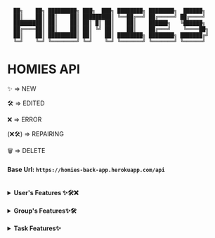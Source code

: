 ```text
  ██╗    ██╗ █████████╗ ███╗  ███╗ ████████╗ ████████╗  ██████╗
  ██║    ██║ ██║    ██║ █████████║ ╚══██╔══╝ ██╔═════╝ ██╔════╝
  █████████║ ██║    ██║ ██║ █║ ██║    ██║    ██████╗   ╚██████╗
  ██╔════██║ ██║    ██║ ██║ ╚╝ ██║    ██║    ██╔═══╝    ╚════██╗
  ██║    ██║ █████████║ ██║    ██║ ████████╗ ████████╗ ███████╔╝
  ╚═╝    ╚═╝ ╚════════╝ ╚═╝    ╚═╝ ╚═══════╝ ╚═══════╝ ╚══════╝
```

# HOMIES API

<p>✨ => NEW</p> 
<p>🛠️ => EDITED</p>
<p>❌ => ERROR</p>
<p>(❌🛠️) => REPAIRING </p>
<p>🗑️ => DELETE</p>

#### Base Url: `https://homies-back-app.herokuapp.com/api`

<br>
<!--
  ################################# USERS ###################################
-->
<details> 
<summary><strong>User's Features ✨🛠️❌</strong></summary>

<br>
<!--
  @@@@@@@@@@@@@@@@@@@@@@@@@@@@@ USERS/REGISTER @@@@@@@@@@@@@@@@@@@@@@@@@@@@@@
-->
<details>
<summary>Register</summary>

REST access:
```java
@PostMapping
```

EndPoint:
```
/register
```

Header:
```java
null
```

Body Requireds:
```json
{
  "login": "nickName",
  "password": "12345678",
  "email": "mymail@domain.com",
  "langKey": "es"
}
```

Body complete:
```json
{
  "login": "nickName",
  "password": "12345678",
  "email": "mymail@domain.com",
  "langKey": "es",
  "firstName": "myName",
  "lastName": "myLastName"
}
```

Return OK:
```java
HttpStatus.created() "201"
```

Email to return new user and activate url for this user:
```text
Dear user

Your Homies account has been created, please click on the URL below to activate it:

https://homies-1854.herokuapp.com//account/activate?key=N95gRmUHsiUSWVLahqqJ

Regards,
Homies Team.
```

Return Error:
```java
HttpStatus.Unauthorized() "401"
HttpStatus.Bad_Request() "405"
```

Info fields:

```text
login => username (Required, minLen = 4, maxLen = 50)
password => password (Required, minLen = 8, maxLen = 100)
email => email (Required, minLen = 8, maxLen = 100)
fistName => name of user (maxLen = 50)
lastName => last name of user (maxLen = 50)
langKey => laguagge of user (minLen = 2, maxLen = 10)
```
</details>
<!--
  @@@@@@@@@@@@@@@@@@@@@@@@@@@@@ USERS/LOGIN @@@@@@@@@@@@@@@@@@@@@@@@@@@@@@@@@
-->
<details>
<summary>Login</summary>

REST access:
```java
@PostMapping
```

EndPoint:
```
/authenticate
```

Header:
```java
null
```

Body Requireds:
```json
{
  "username": "nickName",
  "password": "12345678"
}
```

Return OK:
```java
HttpStatus.OK() "200"
```

```json
{
  "id_token": "eyJhbGciOiJIUzUxMiJ9.eyJzdWIiOiJlc3RoZXIxMyIsImF1dGgiOiJST0xFX1VTRVIiLCJleHAiOjE2NDg5NjY0NDN9.83t23mWPs0J2acZL88TxQCKd3uu-Tooi1T9_1-zCpE0FQ-mANWLVQBMovz1w5kotfvMFIO61zjHEA9rsaZFI6A",
  "id": 4
}
```

Return ERROR:
```java
HttpStatus.Unauthorized() "401"
HttpStatus.Bad_Request() "405"
```

Info fields:
```text
username => username (Required, minLen = 4, maxLen = 100) password => password
(Required, minLen = 8, maxLen = 100) id_token => token for user authenticate on
all request id => id of user
```
</details>
<!--
  @@@@@@@@@@@@@@@@@@@@@@@@@@@@@ USERS/CHANGE PASSWORD @@@@@@@@@@@@@@@@@@@@@@@@@@@@@@@@@
-->
<details>
<summary>Change Password</summary>

REST access:
```java
@PostMapping
```

EndPoint:
```
/account/change-password
```

Header:
```java
null
```

Body Requireds:
```json
{
  "currentPassword": "actualPass",
  "newPassword": "newPassword"
}
```

Return OK:
```java
HttpStatus.OK() "200"
```

Return Bad Request:
```java
HttpStatus.BadRequest() "400" "Incorrect password"
```

Info fields:
```text
currentPassword => currentPassword (Required, minLen = 8, maxLen = 50)
newPassword => newPassword (Required, minLen = 8, maxLen = 100)
```

Info EndPoint:
```text
This request requires authentication need Authentication: "Bearer " + token
```
</details>
<!--
  @@@@@@@@@@@@@@@@@@@@@@@@@@@@@ USERS/RESET PASSWORD @@@@@@@@@@@@@@@@@@@@@@@@@@@@@
-->
<details>
<summary>Reset password</summary>

REST access:
```java
@PostMapping
```

EndPoint:
```
/account/reset-password/init
```

Header:
```java
null
```

Body Requireds:
```JSON
{
    "email": "email@domain.com"
}
```

Return OK:
```java
HttpStatus.OK() "200"
```

```JSON
{
    "ACCEPTED"
}
```

Return Bad Request:
Return Error:
```java
HttpStatus.Bad_Request() "400"
```

```text
400 title: Password reset requested for non existing mail!
```

Info fields:
```html
text: Encapsulated in JSON format
```
</details>
<!--
  @@@@@@@@@@@@@@@@@@@@@@@@@@@@@ USERS/APLY RESET PASSWORD @@@@@@@@@@@@@@@@@@@@@@@@@@@@@@@@@
-->
<details>
<summary>Aply Reset password</summary>

REST access:
```java
@PostMapping
```

EndPoint:
```
/account/reset-password/finish
```

Header:
```java
null
```

Body Requireds:
```JSON
{
    "key": "Rkbx5WPUs5W1JaPY7BcA",
    "newPassword": "0987654321"
}
```

Return OK:
```java
HttpStatus.OK() "200"
```

Return Bad Request:
```java
HttpStatus.BadRequest() "400" "Incorrect password"
```

Info fields:
```text
key => key retrieved in the endPoint /account/reset-password/init newPassword =>
newPassword (Required, minLen = 8, maxLen = 100)
```
</details>
<!--
  @@@@@@@@@@@@@@@@@@@@@@@@@@@@@ USERS/VIEW USER DATA @@@@@@@@@@@@@@@@@@@@@@@@@@@@@@
-->
<details>
<summary>View userData 🛠️</summary>

NEW
```text
🛠️ *access only to backend administrator users
```

REST access:
```java
@GetMapping
```

EndPoint:
```
/user-data
```

Header:
```java
null
```

Body Requireds:
```
/user-data/1
```

Return OK:
```java
HttpStatus.OK() "200"
```

```JSON
{
    "id": 4,
    "photo": "iVBORw0KGgoAAAANSUhEUgAAAMA...",
    "photoContentType": "image/png",
    "phone": "999888777",
    "premium": false,
    "birthDate": null,
    "addDate": null,
    "user": {
        "id": 4,
        "login": "yorch7777",
        "firstName": "Agulló",
        "lastName": "Agulló",
        "email": "re227editado@hotmail.com",
        "activated": true,
        "langKey": "en",
        "imageUrl": null,
        "resetDate": "2022-04-05T05:50:48Z"
    },
    "adminGroups": [],
    "taskAsigneds": [],
    "productCreateds": [],
    "groups": [
        {
            "id": 1,
            "groupKey": "Tunisian payment",
            "groupName": "South",
            "groupRelationName": "explicit white",
            "addGroupDate": "2022-03-07",
            "userAdmin": {
                "id": 2,
                "photo": "iVBORw0KGgoAAAANSUhEUgAAAMAA...",
                "photoContentType": "image/png",
                "phone": "1-555-408-2298 x3208",
                "premium": false,
                "birthDate": "2022-01-21",
                "addDate": "2022-01-21"
            },
            "taskList": {
                "id": 1,
                "nameList": "New"
            },
            "spendingList": {
                "id": 1,
                "total": 34472.0,
                "nameSpendList": "background"
            },
            "shoppingList": {
                "id": 1,
                "total": 90762.0,
                "nameShopList": "Towels Designer Jord"
            },
            "settingsList": {
                "id": 1,
                "settingOne": true,
                "settingTwo": false,
                "settingThree": false,
                "settingFour": false,
                "settingFive": true,
                "settingSix": false,
                "settingSeven": true
            },
            "userData": [
                {
                    "id": 2,
                    "photo": "iVBORw0KGgoAAAANSUhEUgAAAMAAAADACAMA...",
                    "photoContentType": "image/png",
                    "phone": "999888777",
                    "premium": false,
                    "birthDate": null,
                    "addDate": null
                },
                {
                    "id": 5,
                    "photo": null,
                    "photoContentType": null,
                    "phone": null,
                    "premium": false,
                    "birthDate": null,
                    "addDate": "2022-04-05"
                }
            ]
        }
    ]
}
```

Return Bad Request:
```text
404 title: NOT_FOUND
```

Info fields:
```text
/user-data/1 => example for displaying user 1 from the /user-data endpoint
- Here you can see information about which user this information is linked to, and which groups it belongs to with their corresponding objects.
```
</details>
<!--
  @@@@@@@@@@@@@@@@@@@@@@@@@@@@@ USERS/DELETE USER @@@@@@@@@@@@@@@@@@@@@@@@@@@@@@@
-->
<details>
<summary>Delete User ✨🛠️</summary>

NEW:
```text
✨ It is now possible to delete a user account
```

REST access:
```java
@DeleteMapping
```

EndPoint:
```
/user-data/x
```

Header:
```java
null
```

Body Requireds:
```java
null
```

Return OK:
```java
HttpStatus.No Content() "204"
```

Return ERROR:
```java
HttpStatus.Unauthorized() "401"
HttpStatus.Bad_Request() "405"
```

Info fields:
```text
x => x is the id of the user to delete
```
</details>
<!--
  @@@@@@@@@@@@@@@@@@@@@@@@@@@@@ USERS/RE-SEND ACTIVATION EMAIL @@@@@@@@@@@@@@@@@@@@@@@@@@@@@@@@@
-->
<details>
<summary>Re-send activation email ❌</summary>

ERROR:
```text
❌ Only allows forwarding if you are logged in, so it does not work properly.
```

REST access:
```java
@PostMapping
```

EndPoint:
```
/account/reset-password/email
```

Header:
```java
null
```

Body Requireds:
```JSON
{
    "email": "email@domain.com"
}
```

Return OK:
```java
HttpStatus.ResetContent() "205"
```

Return Bad Request:
Return Error:
```java
HttpStatus.Bad_Request() "500"
```

```text
500 "detail": "No value present"
```

Info fields:
```text
text: Encapsulated in JSON format
```
</details>
<!--
  @@@@@@@@@@@@@@@@@@@@@@@@@@@@@ USERS/EDIT USER DATA @@@@@@@@@@@@@@@@@@@@@@@@@@@@@@@@@
-->
<details>
<summary>Edit user data</summary>

REST access:
```java
@PostMapping
```

EndPoint:
```TEXT
/account/reset-password/user-data/x
```

Header:
```java
null
```

Body Requireds:
```JSON
{
    "login": "Yorch7",
    "firstName": "Jorge",
    "lastName": "Agulló",
    "email": "re227editado@hotmail.com",
    "langKey": "en",
    "phone": 999888777,
    "photo": "iVBORw0KGgoAAAANSUhEUgAAAMAA...",
    "photoContentType": "image/png",
    "birthDate": "1985-11-16T05:50:48Z"
}
```

Return OK:
```java
HttpStatus.Ok() "200"
```

```json
{
  "id": 4,
  "photo": null,
  "photoContentType": "image/png",
  "phone": "999888777",
  "premium": false,
  "birthDate": null,
  "addDate": null,
  "user": {
    "id": 4,
    "login": "yorch27",
    "firstName": "Jorge",
    "lastName": "Agulló",
    "email": "re22788editado@hotmail.com",
    "activated": true,
    "langKey": "en",
    "imageUrl": null,
    "resetDate": "2022-04-05T05:50:48Z"
  },
  "adminGroups": [],
  "taskAsigneds": [],
  "productCreateds": [],
  "groups": [
    {
      "id": 1,
      "groupKey": "Tunisian payment",
      "groupName": "South",
      "groupRelationName": "explicit white",
      "addGroupDate": "2022-03-07",
      "userAdmin": {
        "id": 2,
        "photo": "iVBORw0KGgoAAAANSUhEUgAAA...",
        "photoContentType": "image/png",
        "phone": "1-555-408-2298 x3208",
        "premium": false,
        "birthDate": "2022-01-21",
        "addDate": "2022-01-21"
      },
      "taskList": {
        "id": 1,
        "nameList": "New"
      },
      "spendingList": {
        "id": 1,
        "total": 34472.0,
        "nameSpendList": "background"
      },
      "shoppingList": {
        "id": 1,
        "total": 90762.0,
        "nameShopList": "Towels Designer Jord"
      },
      "settingsList": {
        "id": 1,
        "settingOne": true,
        "settingTwo": false,
        "settingThree": false,
        "settingFour": false,
        "settingFive": true,
        "settingSix": false,
        "settingSeven": true
      },
      "userData": [
        {
          "id": 2,
          "photo": "iVBORw0KGgoAAAANSUhEUgAAA...",
          "photoContentType": "image/png",
          "phone": "1-555-408-2298 x3208",
          "premium": false,
          "birthDate": "2022-01-21",
          "addDate": "2022-01-21"
        },
        {
          "id": 4,
          "photo": null,
          "photoContentType": "image/png",
          "phone": "999888777",
          "premium": false,
          "birthDate": null,
          "addDate": null
        }
      ]
    }
  ]
}
```

Return Bad Request:
Return Error:
```java
HttpStatus.Bad_Request() "500"
```

```text
500 "detail": "No value present"
```

Info fields:
```html
x => user's id login => user's name firstName => real user's name lastName =>
real user's lastName email => user's email langKey => user's language phone =>
user's phone photo => user's photo photoContentType => photo's format birthDate
=> user's birth day
```
</details>
</details>
<br>
<!--
  ############################### GROUPS ##############################
-->
<details>
<summary><strong>Group's Features✨🛠️</strong></summary>
<br>
<!--
  @@@@@@@@@@@@@@@@@@@@@@@@@@@@@ GROUPS/CREATE NEW GROUPS @@@@@@@@@@@@@@@@@@@@@@@@@@@@@@@@@
-->
<details>
<summary>Create new Group</summary>

REST access:
```java
@PostMapping
```

EndPoint:
```
/groups
```

Header:
```java
null
```

Body Requireds:
```json
{
  "user": 1,
  "groupName": "grupoPrueba1",
  "groupRelation": "esto es un grupo de prueba"
}
```

Return OK:
```java
HttpStatus.created() "201"
```

Body response:
```json
{
  "id": 1,
  "groupKey": "Tunisian payment",
  "groupName": "South",
  "groupRelationName": "explicit white",
  "addGroupDate": "2022-03-07",
  "userAdmin": null,
  "taskList": {
    "id": 1,
    "nameList": "New"
  },
  "spendingList": {
    "id": 1,
    "total": 34472.0,
    "nameSpendList": "background"
  },
  "shoppingList": {
    "id": 1,
    "total": 90762.0,
    "nameShopList": "Towels Designer Jord"
  },
  "settingsList": {
    "id": 1,
    "settingOne": true,
    "settingTwo": false,
    "settingThree": false,
    "settingFour": false,
    "settingFive": true,
    "settingSix": false,
    "settingSeven": true
  },
  "userData": [
    {
      "id": 2,
      "photo": "iVBORw0KGgoAAAANSUhEUgAAAMAAAADACAMAAABlApw1AAAC/VBMVEUAAA...",
      "photoContentType": "image/png",
      "phone": "1-555-408-2298 x3208",
      "premium": false,
      "birthDate": "2022-01-21",
      "addDate": "2022-01-21"
    }
  ]
}
```

Return Bad Request:
```java
HttpStatus.created() "400" //*por definir
```

Info fields:
```Text
Request:
user => userData.id (Require, Int) only need id of user login in app or web *For now only userData 1 can be used
groupName => name of group (Require, unique, lenMin = 3, lenMax = 50, text)
groupRelation => reason why the group exist (Require, unique, lenMin = 3, lenMax = 100, text)

Info Response:
id => id's group (Autoasigned)
groupKey => key/password group (Autoasigned)
groupName => name of group
groupRelation => reason why the group exist
userData => extension of "user" for save extra data of users
userAdmin => user who created the group
taskList => group's task list (Autoasigned)
```
</details>
<!--
  @@@@@@@@@@@@@@@@@@@@@@@@@@@@@ GROUPS/GET ALL GROUPS @@@@@@@@@@@@@@@@@@@@@@@@@@@@@@@@@
-->
<details>
<summary>Get all Groups 🛠️</summary>

NEW:
```text
Only allows queries to backend administrators.
```

REST access:
```java
@GetMapping
```

EndPoint:
```
/groups
```

Header:
```java
null
```

Body Requireds:
```java
null
```

Return OK:
```java
HttpStatus.ok() "200"
```

Body response:
```json
[
    {
        "id": 1,
        "groupKey": "Tunisian payment",
        "groupName": "South",
        "groupRelationName": "explicit white",
        "addGroupDate": "2022-03-07",
        "userAdmin": null,
        "taskList": {
            "id": 1,
            "nameList": "New"
        },
        "spendingList": {
            "id": 1,
            "total": 34472.0,
            "nameSpendList": "background"
        },
        "shoppingList": {
            "id": 1,
            "total": 90762.0,
            "nameShopList": "Towels Designer Jord"
        },
        "settingsList": {
            "id": 1,
            "settingOne": true,
            "settingTwo": false,
            "settingThree": false,
            "settingFour": false,
            "settingFive": true,
            "settingSix": false,
            "settingSeven": true
        },
        "userData": [
            {
                "id": 2,
                "photo": "iVBORw0KGgoAAAANSUhEUgAAAMAAAADACAMAAABlApw1AAAC/VBMVEUAAADLqqNLVm...",
                "photoContentType": "image/png",
                "phone": "1-555-408-2298 x3208",
                "premium": false,
                "birthDate": "2022-01-21",
                "addDate": "2022-01-21"
            }
        ]
    },
    {
        "id": 2,
        "groupKey": "info-mediaries matrix disintermediate",
        "groupName": "Savings Chair",
        "groupRelationName": "transmit",
        "addGroupDate": "2022-03-08",
        "userAdmin": null,
        "taskList": {
            "id": 2,
            "nameList": "analyzing"
        },
        "spendingList": {
            "id": 2,
            "total": 83853.0,
            "nameSpendList": "efficient XSS Soap"
        },
        "shoppingList": {
            "id": 2,
            "total": 53135.0,
            "nameShopList": "bypassing connect Mo"
        },
        "settingsList": {
            "id": 2,
            "settingOne": true,
            "settingTwo": false,
            "settingThree": false,
            "settingFour": true,
            "settingFive": true,
            "settingSix": true,
            "settingSeven": false
        },
        "userData": [
            {
                "id": 2,
                "photo": "iVBORw0KGgoAAAANSUhEUgAAAMAAAADACAMAAABlApw1AAAC/VBMVEUAAADLqqNLVmy...",
                "photoContentType": "image/png",
                "phone": "1-555-408-2298 x3208",
                "premium": false,
                "birthDate": "2022-01-21",
                "addDate": "2022-01-21"
            }
        ]
    },
    {
        "id": 3,
        "groupKey": "Tasty client-driven Robust",
        "groupName": "Boliviano high-level moratorium",
        "groupRelationName": "orchid Car",
        "addGroupDate": "2022-03-08",
        "userAdmin": null,
        "taskList": {
            "id": 3,
            "nameList": "Berkshire Developer"
        } ...
```

Return Bad Request:
```java
HttpStatus.created() "400" //*por definir
```

Info fields:
```text
Response:
id => id's group (Autoasigned)
groupKey => key/password group (Autoasigned)
groupName => name of group
groupRelation => reason why the group exist
userData => extension of "user" for save extra data of users
userAdmin => user who created the group
taskList => group's task list (Autoasigned)
```
</details>
<!--
  @@@@@@@@@@@@@@@@@@@@@@@@@@@@@ GROUPS/ADD USER TO THE GROUP @@@@@@@@@@@@@@@@@@@@@@@@@@@@@@@@@
-->
<details>
<summary>Add user to the group</summary>

❗ It can only be exercised by the owner of the group

REST access:
```java
@PostMapping
```

EndPoint:
```
/groups/add-user
```

Header:
```java
null
```

Body Requireds:
```json
{
  "idAdminGroup": "8",
  "login": "newUserName",
  "idGroup": "1"
}
```

Return OK:
```java
HttpStatus.Ok() "200"
```

```json
{
  "id": 1,
  "groupKey": "Tunisian payment",
  "groupName": "South",
  "groupRelationName": "explicit white",
  "addGroupDate": "2022-03-07",
  "userAdmin": {
    "id": 2,
    "photo": "iVBORw0KGgoAAAANSUhEUgAAAMAAAAD...",
    "photoContentType": "image/png",
    "phone": "1-555-408-2298 x3208",
    "premium": false,
    "birthDate": "2022-01-21",
    "addDate": "2022-01-21"
  },
  "taskList": {
    "id": 1,
    "nameList": "New"
  },
  "spendingList": {
    "id": 1,
    "total": 34472.0,
    "nameSpendList": "background"
  },
  "shoppingList": {
    "id": 1,
    "total": 90762.0,
    "nameShopList": "Towels Designer Jord"
  },
  "settingsList": {
    "id": 1,
    "settingOne": true,
    "settingTwo": false,
    "settingThree": false,
    "settingFour": false,
    "settingFive": true,
    "settingSix": false,
    "settingSeven": true
  },
  "userData": [
    {
      "id": 2,
      "photo": "iVBORw0KGgoAAAANSUhEUgAAAMAA...",
      "photoContentType": "image/png",
      "phone": "999888777",
      "premium": false,
      "birthDate": null,
      "addDate": null
    },
    {
      "id": 5,
      "photo": null,
      "photoContentType": null,
      "phone": null,
      "premium": false,
      "birthDate": null,
      "addDate": "2022-04-05"
    }
  ]
}
```

Return ERROR:
```java
HttpStatus.Unauthorized() "401"
HttpStatus.Bad_Request() "405"
```

Info fields:
```text
idAdminGroup => userAdmin's id, owner of group login => userName of new user to
be added (it is possible to change it to use the id, ¿yes?) idGroup => group's
id
```
</details>
<!--
  @@@@@@@@@@@@@@@@@@@@@@@@@@@@@ GROUPS/DELETE USER OF GROUP @@@@@@@@@@@@@@@@@@@@@@@@@@@@@@@@@
-->
<details>
<summary>Delete user of group ✨ (Allows the administrator to exit from himself/herself)</summary>

- ❗ It can only be exercised by the owner of the group.
- ❗ Remove the user from the group, and allow the administrator to leave the group by passing ownership to another user in teh group, if any.
- ❗ It can be used to make a user leave the group, just send the request without an administrator user.

REST access:
```java
@PostMapping
```

EndPoint:
```
/groups/delete-user
```

Header:
```java
null
```

Body Requireds:
```json
{
  "idAdminGroup": "8",
  "login": "newUserName",
  "idGroup": "1"
}
```

❗❗❗❗❗❗ Body Requireds: (only for a user to leave the group)✨
```json
{
  "login": "newUserName",
  "idGroup": "1"
}
```

Return OK:
```java
HttpStatus.No Content() "204"
```

```json
{
  "id": 1,
  "groupKey": "Tunisian payment",
  "groupName": "South",
  "groupRelationName": "explicit white",
  "addGroupDate": "2022-03-07",
  "userAdmin": {
    "id": 2,
    "photo": "iVBORw0KGgoAAAANSUhEUgAAAMAAAAD...",
    "photoContentType": "image/png",
    "phone": "1-555-408-2298 x3208",
    "premium": false,
    "birthDate": "2022-01-21",
    "addDate": "2022-01-21"
  },
  "taskList": {
    "id": 1,
    "nameList": "New"
  },
  "spendingList": {
    "id": 1,
    "total": 34472.0,
    "nameSpendList": "background"
  },
  "shoppingList": {
    "id": 1,
    "total": 90762.0,
    "nameShopList": "Towels Designer Jord"
  },
  "settingsList": {
    "id": 1,
    "settingOne": true,
    "settingTwo": false,
    "settingThree": false,
    "settingFour": false,
    "settingFive": true,
    "settingSix": false,
    "settingSeven": true
  },
  "userData": [
    {
      "id": 2,
      "photo": "iVBORw0KGgoAAAANSUhEUgAAAMAA...",
      "photoContentType": "image/png",
      "phone": "999888777",
      "premium": false,
      "birthDate": null,
      "addDate": null
    },
    {
      "id": 5,
      "photo": null,
      "photoContentType": null,
      "phone": null,
      "premium": false,
      "birthDate": null,
      "addDate": "2022-04-05"
    }
  ]
}
```

Return ERROR:
```java
HttpStatus.Unauthorized() "401"
HttpStatus.Bad_Request() "405"
```

Info fields:
```text
idAdminGroup => userAdmin's id, owner of group login => userName of new user to
be added (it is possible to change it to use the id, ¿yes?) idGroup => group's
id
```
</details>
<!--
  @@@@@@@@@@@@@@@@@@@@@@@@@@@@@ GROUPS/CHANGE GROUP ADMIN @@@@@@@@@@@@@@@@@@@@@@@@@@@@@@@@@
-->
<details>
<summary>Change group administrator</summary>

❗ It can only be exercised by the owner of the group

REST access:
```java
@PostMapping
```

EndPoint:
```
/groups/change-admin
```

Header:
```java
null
```

Body Requireds:
```json
{
  "idAdminGroup": "8",
  "login": "newUserName",
  "idGroup": "1"
}
```

Return OK:
```java
HttpStatus.Ok() "200"
```

```json
{
  "id": 1,
  "groupKey": "Tunisian payment",
  "groupName": "South",
  "groupRelationName": "explicit white",
  "addGroupDate": "2022-03-07",
  "userAdmin": {
    "id": 2,
    "photo": "iVBORw0KGgoAAAANSUhEUgAAAMAAAAD...",
    "photoContentType": "image/png",
    "phone": "1-555-408-2298 x3208",
    "premium": false,
    "birthDate": "2022-01-21",
    "addDate": "2022-01-21"
  },
  "taskList": {
    "id": 1,
    "nameList": "New"
  },
  "spendingList": {
    "id": 1,
    "total": 34472.0,
    "nameSpendList": "background"
  },
  "shoppingList": {
    "id": 1,
    "total": 90762.0,
    "nameShopList": "Towels Designer Jord"
  },
  "settingsList": {
    "id": 1,
    "settingOne": true,
    "settingTwo": false,
    "settingThree": false,
    "settingFour": false,
    "settingFive": true,
    "settingSix": false,
    "settingSeven": true
  },
  "userData": [
    {
      "id": 2,
      "photo": "iVBORw0KGgoAAAANSUhEUgAAAMAA...",
      "photoContentType": "image/png",
      "phone": "999888777",
      "premium": false,
      "birthDate": null,
      "addDate": null
    },
    {
      "id": 5,
      "photo": null,
      "photoContentType": null,
      "phone": null,
      "premium": false,
      "birthDate": null,
      "addDate": "2022-04-05"
    }
  ]
}
```

Return ERROR:
```java
HttpStatus.Unauthorized() "401"
HttpStatus.Bad_Request() "405"
```

Info fields:
```text
idAdminGroup => userAdmin's id, owner of group login => administrator's userName
of new group (it is possible to change it to use the id, ¿yes?) idGroup =>
group's id
```
</details>
<!--
  @@@@@@@@@@@@@@@@@@@@@@@@@@@@@ GROUPS/DELETE GROUP @@@@@@@@@@@@@@@@@@@@@@@@@@@@@@@@@
-->
<details>
<summary>Delete group ✨</summary>

❗ It can only be exercised by the owner of the group

REST access:
```java
@DeleteMapping
```

EndPoint:
```
/groups
```

Header:
```java
null
```

Body Requireds:
```json
{
  "idAdminGroup": "8",
  "login": "newUserName",
  "idGroup": "1"
}
```

Return OK:
```java
HttpStatus.NoContent() "204"
```

Return ERROR:
```java
HttpStatus.Unauthorized() "401"
HttpStatus.Bad_Request() "405"
```

Info fields:
```text
idAdminGroup => userAdmin's id, owner of group login => administrator's userName
of new group (it is possible to change it to use the id, ¿yes?) idGroup =>
group's id
```
</details>
</details>
<br>
<!--
  ################################ TASK ################################
-->
<details>
<summary><strong>Task Features✨</strong></summary>
<br>
<!--
  @@@@@@@@@@@@@@@@@@@@@@@@@@@@@ TASK/CREATE NEW TASK @@@@@@@@@@@@@@@@@@@@@@@@@@@@@@@@@
-->
<details>
<summary>Create new Task ✨</summary>

REST access:
```java
@PostMapping
```

EndPoint:
```
/tasks
```

Header:
```java
null
```

Body Requireds:
```json
{
  "user": 1,
  "idGroup": "1",
  "taskName": "Segunda prueba, venga que no queda nada",
  "description": "Esto es una mierda de prueba solo para ver que todo funciona"
}
```

Return OK:
```java
HttpStatus.created() "201"
```

Body response:
```json
{
  "id": 3,
  "taskName": "Segunda prueba, venga que no queda nadaa",
  "dataCreate": "2022-04-20",
  "dataEnd": null,
  "description": "Esto es una mierda de prueba solo para ver que todo funciona",
  "cancel": null,
  "photo": null,
  "photoContentType": null,
  "puntuacion": null,
  "taskList": {
    "id": 1,
    "nameList": "TKLMyHome"
  },
  "userData": {
    "id": 1,
    "photo": "/9j/4AAQSkZJRgABAQEASABIAAD/....",
    "photoContentType": "image/jpeg",
    "phone": "999999999",
    "premium": true,
    "birthDate": "2022-03-01",
    "addDate": "2022-04-30"
  },
  "userCreator": null,
  "userAssigneds": []
}
```

Return Bad Request:
```java
HttpStatus.created() "400" //*por definir
```

Info fields:
```Text
Request:
user => userData.id (Require, Int) only need id of user login in app or web
idGroup => It is generated only when the group is created
taskName => (name = "task_name", length = 50, nullable = false)
description => (name = "description", length = 100, nullable = false)

Response:
id => id's group (Autoasigned)
groupKey => key/password group (Autoasigned)
groupName => name of group
groupRelation => reason why the group exist
userData => extension of "user" for save extra data of users
userAdmin => user who created the group
taskList => group's task list (Autoasigned)
```
</details>
<!--
  @@@@@@@@@@@@@@@@@@@@@@@@@@@@@ TASK/ADD USET TO TASK @@@@@@@@@@@@@@@@@@@@@@@@@@@@@@@@@
-->
<details>
<summary>Add User Task ✨</summary>

REST access:
```java
@PostMapping
```

EndPoint:
```
/tasks/add-user
```

Header:
```java
null
```

Body Requireds:
```Json
{
    "idTask": "2",
    "login": "user",
    "idList": "1"
}
```

Return OK:
```java
HttpStatus.ok() "200"
```

Body response:
```json
[
   {
    "id": 2,
    "taskName": "Segunda prueba, venga que no queda nada",
    "dataCreate": "2022-04-18",
    "dataEnd": null,
    "description": "Esto es una mierda de prueba solo para ver que todo funciona",
    "cancel": null,
    "photo": null,
    "photoContentType": null,
    "puntuacion": null,
    "taskList": {
        "id": 1,
        "nameList": "TKLMyHome"
    },
    "userData": {
        "id": 1,
        "photo": "/9j/4AAQSkZJRgABAQEASABIAAD/...",
        "photoContentType": "image/jpeg",
        "phone": "999999999",
        "premium": true,
        "birthDate": "2022-03-01",
        "addDate": "2022-04-30"
    },
    "userCreator": null,
    "userAssigneds": [
        {
            "id": 2,
            "photo": "iVBORw0KGgoAAAANSUhEUgAAAEo....",
            "photoContentType": "image/png",
            "phone": "666666666",
            "premium": true,
            "birthDate": "2022-04-01",
            "addDate": "2022-04-08"
        }
    ]
} ...
```

Return Bad Request:
```java
HttpStatus.created() "400" //*por definir
```

Info fields:
```text
Response:
idTask => id task
login => name user
idList => id list
```
</details>
<!--
  @@@@@@@@@@@@@@@@@@@@@@@@@@@@@ TASK/DELETE USER TASK @@@@@@@@@@@@@@@@@@@@@@@@@@@@@@@@@
-->
<details>
<summary>Delete user task ✨</summary>

REST access:
```java
@PostMapping
```

EndPoint:
```
/task/delete-user
```

Header:
```java
null
```

Body Requireds:
```Json
{
    "idTask": "2",
    "login": "admin",
    "idList": "1"
}
```

Return OK:
```java
HttpStatus.ok() "200"
```

Body response:
```json
[
  {
    "id": 2,
    "taskName": "Segunda prueba, venga que no queda nada",
    "dataCreate": "2022-04-18",
    "dataEnd": null,
    "description": "Esto es una mierda de prueba solo para ver que todo funciona",
    "cancel": null,
    "photo": null,
    "photoContentType": null,
    "puntuacion": null,
    "taskList": {
        "id": 1,
        "nameList": "TKLMyHome"
    },
    "userData": {
        "id": 1,
        "photo": "/9j/4A...",
        "photoContentType": "image/jpeg",
        "phone": "999999999",
        "premium": true,
        "birthDate": "2022-03-01",
        "addDate": "2022-04-30"
    },
    "userCreator": null,
    "userAssigneds": [
        {
            "id": 2,
            "photo": "iVBORw0KGgoA....",
            "photoContentType": "image/png",
            "phone": "666666666",
            "premium": true,
            "birthDate": "2022-04-01",
            "addDate": "2022-04-08"
        }
    ]
} ...
```

Return Bad Request:
```java
HttpStatus.created() "400" //*por definir
```

Info fields:
```text
Response:
idTask => id task
login => name user
idList => id list
```
</details>
<!--
  @@@@@@@@@@@@@@@@@@@@@@@@@@@@@ TASK/DELETE TASK @@@@@@@@@@@@@@@@@@@@@@@@@@@@@@@@@
-->
<details>
<summary>Detelete task✨</summary>

REST access:
```java
@PostMapping
```

EndPoint:
```
/task/delete-task/{id}
```

Header:
```java
null
```

Body Requireds:
```Java

```

Return OK:
```java
HttpStatus.ok() "204"
```

Body response:
Return Bad Request:

```java
HttpStatus.created() "400" //*por definir
```
</details>
